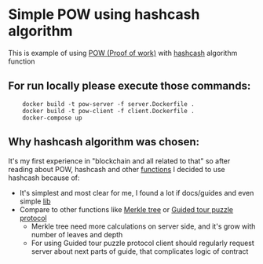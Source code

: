 # Simple POW using hashcash algorithm

This is example of using [POW (Proof of work)](https://en.wikipedia.org/wiki/Proof_of_work) with [hashcash](https://en.wikipedia.org/wiki/Hashcash) algorithm function

## For run locally please execute those commands:
```
    docker build -t pow-server -f server.Dockerfile .
    docker build -t pow-client -f client.Dockerfile .
    docker-compose up 
```

## Why hashcash algorithm was chosen:

It's my first experience in "blockchain and all related to that" so 
after reading about POW, hashcash and 
other [functions](https://en.wikipedia.org/wiki/Proof_of_work#List_of_proof-of-work_functions) 
I decided to use hashcash because of:
 - It's simplest and most clear for me, I found a lot if docs/guides and even simple [lib](https://github.com/PoW-HC/hashcash)
 - Compare to other functions like [Merkle tree](https://en.wikipedia.org/wiki/Merkle_tree) or [Guided tour puzzle protocol](https://en.wikipedia.org/wiki/Guided_tour_puzzle_protocol)
    - Merkle tree need more calculations on server side, and it's grow with number of leaves and depth
    - For using Guided tour puzzle protocol client should regularly request server about next parts of guide, that complicates logic of contract
 